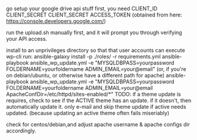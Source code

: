 
go setup your google drive api stuff first, you need CLIENT_ID CLIENT_SECRET CLIENT_SECRET ACCESS_TOKEN
(obtained from here: https://console.developers.google.com/)

run the upload.sh manually first, and it will prompt you through verifying your API access.

install to an unprivileges directory so that that user accounts can execute wp-cli
run:
ansible-galaxy install -p ./roles/ -r requirements.yml
ansible-playbook ansible_wp_update.yml -e "MYSQLDBPASS=yourpassword FOLDERNAME=yourfoldername ADMIN_EMAIL=your@email"
(or, if you're on debian/ubuntu, or otherwise have a different path for apache)
ansible-playbook ansible_wp_update.yml -e "MYSQLDBPASS=yourpassword FOLDERNAME=yourfoldername ADMIN_EMAIL=your@email ApacheConfDir=/etc/httpd/sites-enabled/*"
TODO:
if a theme update is requires, check to see if the ACTIVE theme has an update.  if it doesn't, then automatically update it.
only e-mail and skip theme update if active needs updated. (because updating an active theme often fails miseriably)

check for centos/debian,and adjust apache username & apache configs dir accordingly. 
